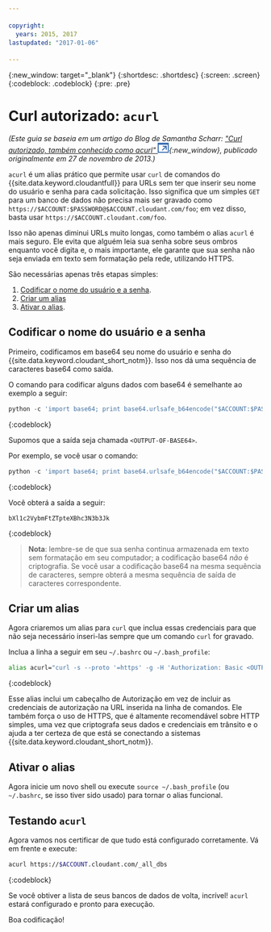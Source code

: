 ```yaml
---

copyright:
  years: 2015, 2017
lastupdated: "2017-01-06"

---
```


{:new_window: target="_blank"}
{:shortdesc: .shortdesc}
{:screen: .screen}
{:codeblock: .codeblock}
{:pre: .pre}

# Curl autorizado: `acurl`

_(Este guia se baseia em um artigo do Blog de Samantha Scharr: [
"Curl autorizado, também conhecido como acurl" ![Ícone de link externo](../images/launch-glyph.svg "Ícone de link externo")](https://cloudant.com/blog/authorized-curl-a-k-a-acurl/){:new_window},
publicado originalmente em 27 de novembro de 2013.)_

`acurl` é um alias prático que permite usar `curl` de comandos do {{site.data.keyword.cloudantfull}} para URLs
sem ter que inserir seu nome do usuário e senha para cada solicitação.
Isso significa que um simples `GET` para um banco de dados não precisa mais ser gravado como
`https://$ACCOUNT:$PASSWORD@$ACCOUNT.cloudant.com/foo`;
em vez disso, basta usar `https://$ACCOUNT.cloudant.com/foo`.

Isso não apenas diminui URLs muito longas,
como também o alias `acurl` é mais seguro.
Ele evita que alguém leia sua senha sobre seus ombros enquanto você digita
e, o mais importante,
ele garante que sua senha não seja enviada em texto sem formatação pela rede, utilizando HTTPS.

São necessárias apenas três etapas simples:

1.	[Codificar o nome do usuário e a senha](#encode-username-and-password).
2.	[Criar um alias](#create-an-alias)
3.	[Ativar o alias](#activate-the-alias).

## Codificar o nome do usuário e a senha

Primeiro, codificamos em base64 seu nome do usuário e senha do {{site.data.keyword.cloudant_short_notm}}.
Isso nos dá uma sequência de caracteres base64 como saída.

O comando para codificar alguns dados com base64 é semelhante ao exemplo a seguir:

```python
python -c 'import base64; print base64.urlsafe_b64encode("$ACCOUNT:$PASSWORD")'
```
{:codeblock}

Supomos que a saída seja chamada `<OUTPUT-OF-BASE64>`.

Por exemplo,
se você usar o comando:

```python
python -c 'import base64; print base64.urlsafe_b64encode("$ACCOUNT:$PASSWORD")'
```
{:codeblock}

Você obterá a saída a seguir:

```
bXl1c2VybmFtZTpteXBhc3N3b3Jk
```
{:codeblock}

>	**Nota**: lembre-se de que sua senha continua armazenada em texto sem formatação em seu computador;
a codificação base64 _não_ é criptografia.
	Se você usar a codificação base64 na mesma sequência de caracteres,
sempre obterá a mesma sequência de saída de caracteres correspondente.

## Criar um alias

Agora criaremos um alias para `curl` que inclua essas credenciais para que não seja necessário inseri-las
sempre que um comando `curl` for gravado.

Inclua a linha a seguir em seu `~/.bashrc` ou `~/.bash_profile`:

```sh
alias acurl="curl -s --proto '=https' -g -H 'Authorization: Basic <OUTPUT-OF-BASE64>'"
```
{:codeblock}

Esse alias inclui um cabeçalho de Autorização em vez de incluir as
credenciais de autorização na URL inserida na linha de comandos.
Ele também força o uso de HTTPS, que é altamente recomendável sobre HTTP simples,
uma vez que criptografa seus dados e credenciais em trânsito e o ajuda a ter certeza de que está se conectando a sistemas {{site.data.keyword.cloudant_short_notm}}.

## Ativar o alias

Agora inicie um novo shell ou execute `source ~/.bash_profile` (ou `~/.bashrc`, se isso tiver sido usado) para tornar o alias funcional.

## Testando `acurl`

Agora vamos nos certificar de que tudo está configurado corretamente.
Vá em frente e execute:

```sh
acurl https://$ACCOUNT.cloudant.com/_all_dbs
```
{:codeblock}

Se você obtiver a lista de seus bancos de dados de volta,
incrível!
`acurl` estará configurado e pronto para execução.

Boa codificação!
